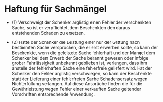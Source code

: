 # Haftung für Sachmängel

- (1) Verschweigt der Schenker arglistig einen Fehler der verschenkten Sache, so ist er verpflichtet, dem Beschenkten den daraus entstehenden Schaden zu ersetzen.

- (2) Hatte der Schenker die Leistung einer nur der Gattung nach bestimmten Sache versprochen, die er erst erwerben sollte, so kann der Beschenkte, wenn die geleistete Sache fehlerhaft und der Mangel dem Schenker bei dem Erwerb der Sache bekannt gewesen oder infolge grober Fahrlässigkeit unbekannt geblieben ist, verlangen, dass ihm anstelle der fehlerhaften Sache eine fehlerfreie geliefert wird. Hat der Schenker den Fehler arglistig verschwiegen, so kann der Beschenkte statt der Lieferung einer fehlerfreien Sache Schadensersatz wegen Nichterfüllung verlangen. Auf diese Ansprüche finden die für die Gewährleistung wegen Fehler einer verkauften Sache geltenden Vorschriften entsprechende Anwendung.

